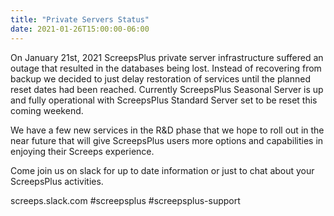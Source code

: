 ```yaml
---
title: "Private Servers Status"
date: 2021-01-26T15:00:00-06:00
---
```


On January 21st, 2021 ScreepsPlus private server infrastructure 
suffered an outage that resulted in the databases being lost. 
Instead of recovering from backup we decided to just 
delay restoration of services until the planned reset dates 
had been reached. Currently ScreepsPlus Seasonal Server is up 
and fully operational with ScreepsPlus Standard Server set to 
be reset this coming weekend. 

We have a few new services in the R&D phase that we hope to roll
out in the near future that will give ScreepsPlus users more 
options and capabilities in enjoying their Screeps experience.

Come join us on slack for up to date information or just to chat
about your ScreepsPlus activities. 

screeps.slack.com #screepsplus #screepsplus-support
